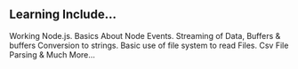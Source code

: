 ## Learning Include...
Working Node.js.
Basics About Node Events.
Streaming of Data, Buffers & buffers Conversion to strings.
Basic use of file system to read Files.
Csv File Parsing & Much More...
